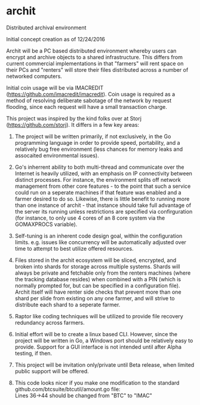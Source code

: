# archit
Distributed archival environment

Initial concept creation as of 12/24/2016

Archit will be a PC based distributed environment whereby users can encrypt and archive objects to 
a shared infrastructure.  This differs from current commercial implementations in that "farmers" 
will rent space on their PCs and "renters" will store their files distributed across a number of 
networked computers.

Initial coin usage will be via IMACREDIT (https://github.com/imacredit/imacredit).  Coin usage is 
required as a method of resolving deliberate sabotage of the network by request flooding, since 
each request will have a small transaction charge.

This project was inspired by the kind folks over at Storj (https://github.com/storj).  It differs 
in a few key areas:

1)  The project will be written primarily, if not exclusively, in the Go programming language in 
order to provide speed, portability, and a relatively bug free environment (less chances for memory
 leaks and assocaited environmental issues).

2)  Go's inherrent ability to both multi-thread and communicate over the Internet is heavily 
utilized, with an emphasis on IP connectivity between distinct processes.  For instance, the 
environment splits off network management from other core features - to the point that such a 
service could run on a seperate machines if that feature was enabled and a farmer desired to do so.
Likewise, there is little benefit to running more than one instance of archit - that instance 
should take full advantage of the server its running unless restrictions are specified via 
confirguration (for instance, to only use 4 cores of an 8 core system via the GOMAXPROCS variable).

3)  Self-tuning is an inherent code design goal, within the configuration limits.  e.g. issues like
 concurrency will be automatically adjusted over time to attempt to best utilize offered resources.

4)  Files stored in the archit ecosystem will be sliced, encrypted, and broken into shards for 
storage across multiple systems.  Shards will always be private and fetchable only from the renters
 machines (where the tracking database resides) when combined with a PIN (which is normally 
prompted for, but can be specified in a configuration file).  Archit itself will have renter side 
checks that prevent more than one shard per slide from existing on any one farmer, and will strive 
to distribute each shard to a seperate farmer.

5)  Raptor like coding techniques will be utilized to provide file recovery redundancy across 
farmers.

6)  Initial effort will be to create a linux based CLI.  However, since the project will be written
 in Go, a Windows port should be relatively easy to provide.  Support for a GUI interface is not 
intended until after Alpha testing, if then.

7)  This project will be invitation only/private until Beta release, when limited public support 
will be offered.

8)  This code looks nicer if you make one modification to the standard 
    github.com/btcsuite/btcutil/amount.go file:  
    Lines 36->44 should be changed from "BTC" to "IMAC"
